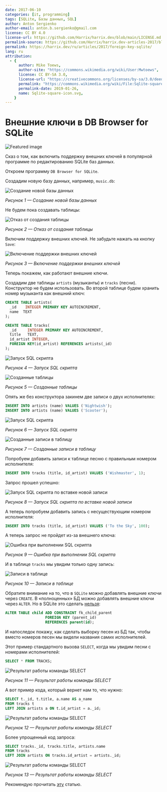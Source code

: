 ```yaml
---
date: 2017-06-10
categories: [it, programming]
tags: [SQLite, Базы данных, SQL]
author: Anton Sergienko
author-email: anton.b.sergienko@gmail.com
license: CC BY 4.0
license-url: https://github.com/Harrix/harrix.dev/blob/main/LICENSE.md
permalink-source: https://github.com/Harrix/harrix.dev-articles-2017/blob/main/foreign-key-sqlite/foreign-key-sqlite.md
permalink: https://harrix.dev/ru/articles/2017/foreign-key-sqlite/
lang: ru
attribution:
  - {
      author: Mike Toews,
      author-site: "https://commons.wikimedia.org/wiki/User:Mwtoews",
      license: CC BY-SA 3.0,
      license-url: "https://creativecommons.org/licenses/by-sa/3.0/deed.en",
      permalink: "https://commons.wikimedia.org/wiki/File:Sqlite-square-icon.svg",
      permalink-date: 2019-01-26,
      name: Sqlite-square-icon.svg,
    }
---
```


# Внешние ключи в DB Browser for SQLite

![Featured image](featured-image.svg)

Сказ о том, как включить поддержку внешних ключей в популярной программе по редактированию SQLite баз данных.

Откроем программу `DB Browser for SQLite`.

Создадим новую базу данных, например, `music.db`:

![Создание новой базы данных](img/new-database_01.png)

_Рисунок 1 — Создание новой базы данных_

Не будем пока создавать таблицы:

![Отказ от создания таблицы](img/new-database_02.png)

_Рисунок 2 — Отказ от создания таблицы_

Включим поддержку внешних ключей. Не забудьте нажать на кнопку `Save`:

![Включение поддержки внешних ключей](img/support-foreign-key.png)

_Рисунок 3 — Включение поддержки внешних ключей_

Теперь покажем, как работают внешние ключи.

Создадим две таблицы `artists` (музыканты) и `tracks` (песни). Конструктор не будем использовать. Во второй таблице будем хранить номер музыканта как внешний ключ:

```sql
CREATE TABLE artists(
  _id    INTEGER PRIMARY KEY AUTOINCREMENT,
  name  TEXT
);

CREATE TABLE tracks(
  _id     INTEGER PRIMARY KEY AUTOINCREMENT,
  title   TEXT,
  id_artist INTEGER,
  FOREIGN KEY(id_artist) REFERENCES artists(_id)
);
```

![Запуск SQL скрипта](img/sql_01.png)

_Рисунок 4 — Запуск SQL скрипта_

![Созданные таблицы](img/table_01.png)

_Рисунок 5 — Созданные таблицы_

Опять же без конструктора закинем две записи о двух исполнителях:

```sql
INSERT INTO artists (name) VALUES ('Nightwish');
INSERT INTO artists (name) VALUES ('Scooter');
```

![Запуск SQL скрипта](img/sql_02.png)

_Рисунок 6 — Запуск SQL скрипта_

![Созданные записи в таблицу](img/table_02.png)

_Рисунок 7 — Созданные записи в таблицу_

Попробуем добавить записи к таблице песню с правильным номером исполнителя:

```sql
INSERT INTO tracks (title, id_artist) VALUES ('Wishmaster', 1);
```

Запрос прошел успешно:

![Запуск SQL скрипта по вставке новой записи](img/sql_03.png)

_Рисунок 8 — Запуск SQL скрипта по вставке новой записи_

А теперь попробуем добавить запись с несуществующим номером исполнителя:

```sql
INSERT INTO tracks (title, id_artist) VALUES ('To the Sky', 100);
```

А теперь запрос не пройдет из-за внешнего ключа:

![Ошибка при выполнении SQL скрипта](img/sql_04.png)

_Рисунок 9 — Ошибка при выполнении SQL скрипта_

И в таблице `tracks` мы увидим только одну запись:

![Записи в таблице](img/table_03.png)

_Рисунок 10 — Записи в таблице_

Обратите внимание на то, что в `SQLite` можно добавлять внешние ключи через `CREATE`. В «полноценных» БД можно добавлять внешние ключи через `ALTER`. Но в SQLite это сделать [нельзя](https://stackoverflow.com/questions/1884818/how-do-i-add-a-foreign-key-to-an-existing-sqlite-table):

```sql
ALTER TABLE child ADD CONSTRAINT fk_child_parent
                  FOREIGN KEY (parent_id)
                  REFERENCES parent(id);
```

И напоследок покажу, как сделать выборку песен из БД так, чтобы вместо номеров песен мы видели названия самих исполнителей.

Этот пример стандартного вызова `SELECT`, когда мы увидим песни с номерами исполнителей:

```sql
SELECT * FROM TRACKS;
```

![Результат работы команды SELECT](img/select_01.png)

_Рисунок 11 — Результат работы команды SELECT_

А вот пример кода, который вернет нам то, что нужно:

```sql
SELECT t._id, t.title, a.name AS a_name
FROM tracks t
LEFT JOIN artists a ON t.id_artist = a._id;
```

![Результат работы команды SELECT](img/select_02.png)

_Рисунок 12 — Результат работы команды SELECT_

Более упрощенный код запроса:

```sql
SELECT tracks._id, tracks.title, artists.name
FROM tracks
LEFT JOIN artists ON tracks.id_artist = artists._id;
```

![Результат работы команды SELECT](img/select_03.png)

_Рисунок 13 — Результат работы команды SELECT_

Рекомендую прочитать [эту](http://www.skillz.ru/dev/php/article-Obyasnenie_SQL_obedinenii_JOIN_INNER_OUTER.html) статью.

